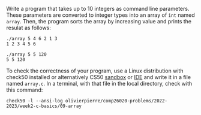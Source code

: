 Write a program that takes up to 10 integers as command line parameters. These
parameters are converted to integer types into an array of `int` named `array`.
Then, the program sorts the array by increasing value and prints the resulat as
follows:

```shell
./array 5 4 6 2 1 3 
1 2 3 4 5 6

./array 5 5 120
5 5 120
```

To check the correctness of your program, use a Linux distribution with
check50 installed or alternatively CS50 [sandbox](https://sandbox.cs50.io/) or
[IDE](https://code.cs50.io/) and write it in a file named `array.c`. In a terminal,
with that file in the local directory, check with this command:
```shell
check50 -l --ansi-log olivierpierre/comp26020-problems/2022-2023/week2-c-basics/09-array
```
